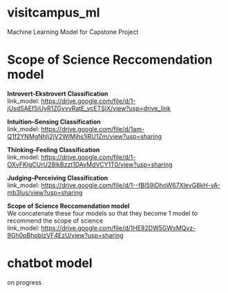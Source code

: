 # visitcampus_ml
Machine Learning Model for Capstone Project

# Scope of Science Reccomendation model
**Introvert-Ekstrovert Classification**  
link_model: https://drive.google.com/file/d/1-jUsdSAEf5iUyR1ZGvvvRatE_vcETSjX/view?usp=drive_link

**Intuition–Sensing Classification**  
link_model: https://drive.google.com/file/d/1am-Q1f2YNMgNhIj2jV2WIMjhs1jRU1Zm/view?usp=sharing

**Thinking–Feeling Classification**  
link_model: https://drive.google.com/file/d/1-OXvFKlgCUrU28IkBzzt1DAvMdVCY1T0/view?usp=sharing

**Judging–Perceiving Classification**  
link_model: https://drive.google.com/file/d/1--fBI59iDhoW67XlevG8kH-vA-mb3lus/view?usp=sharing


**Scope of Science Reccomendation model**  
We concatenate these four models so that they become 1 model to recommend the scope of science  
link_model: https://drive.google.com/file/d/1HE92DW5GWxMQvz-9Gh0pBhpblzVF4EzU/view?usp=sharing

# chatbot model
on progress
